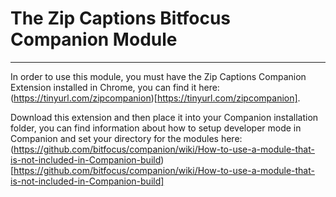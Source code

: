 # The Zip Captions Bitfocus Companion Module
---

In order to use this module, you must have the Zip Captions Companion Extension installed in Chrome, you can find it here: (https://tinyurl.com/zipcompanion)[https://tinyurl.com/zipcompanion].

Download this extension and then place it into your Companion installation folder, you can find information about how to setup developer mode in Companion and set your directory for the modules here: (https://github.com/bitfocus/companion/wiki/How-to-use-a-module-that-is-not-included-in-Companion-build)[https://github.com/bitfocus/companion/wiki/How-to-use-a-module-that-is-not-included-in-Companion-build]

